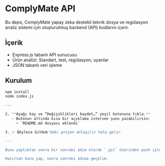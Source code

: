 # ComplyMate API

Bu depo, ComplyMate yapay zeka destekli teknik dosya ve regülasyon analiz sistemi için oluşturulmuş backend (API) kodlarını içerir.

## İçerik
- Express.js tabanlı API sunucusu
- Ürün analizi: Standart, test, regülasyon, uyarılar
- JSON tabanlı veri işleme

## Kurulum
```bash
npm install
node index.js

---

2. **Aşağı kay ve “Değişiklikleri kaydet…” yeşil butonuna tıkla.**
   - Butonun altında kısa bir açıklama istersen şunu yazabilirsin:
     > `README.md dosyası eklendi`

3. ✅ Böylece GitHub'daki projen anlaşılır hale gelir.

---

Bunu yaptıktan sonra bir sonraki adım olarak `.git` üzerinden push işlemini yeniden deneyebiliriz.

Hazırsan bunu yap, sonra sonraki adıma geçelim.

